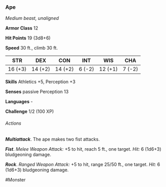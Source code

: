 ### Ape

*Medium beast, unaligned*

**Armor Class** 12

**Hit Points** 19 (3d8+6)

**Speed** 30 ft., climb 30 ft.

| STR     | DEX     | CON     | INT    | WIS     | CHA    |
|---------|---------|---------|--------|---------|--------|
| 16 (+3) | 14 (+2) | 14 (+2) | 6 (-2) | 12 (+1) | 7 (-2) |

**Skills** Athletics +5, Perception +3

**Senses** passive Perception 13

**Languages** -

**Challenge** 1/2 (100 XP)

###### Actions

***Multiattack***. The ape makes two fist attacks.

***Fist***. *Melee Weapon Attack:* +5 to hit, reach 5 ft., one target. *Hit:* 6 (1d6+3) bludgeoning damage.

***Rock***. *Ranged Weapon Attack:* +5 to hit, range 25/50 ft., one target. *Hit:* 6 (1d6+3) bludgeoning damage.

#Monster
